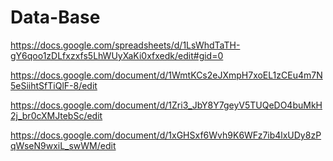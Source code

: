 # Data-Base
https://docs.google.com/spreadsheets/d/1LsWhdTaTH-gY6qoo1zDLfxzxfs5LhWUyXaKi0xfxedk/edit#gid=0

https://docs.google.com/document/d/1WmtKCs2eJXmpH7xoEL1zCEu4m7N5eSiihtSfTiQlF-8/edit

https://docs.google.com/document/d/1Zri3_JbY8Y7geyV5TUQeDO4buMkH2j_br0cXMJtebSc/edit

https://docs.google.com/document/d/1xGHSxf6Wvh9K6WFz7ib4lxUDy8zPqWseN9wxiL_swWM/edit

